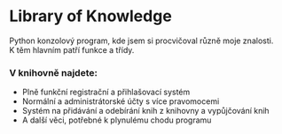 # Library of Knowledge
Python konzolový program, kde jsem si procvičoval různě moje znalosti. <br>
K těm hlavním patří funkce a třídy.
### V knihovně najdete:
* Plně funkční registrační a přihlašovací systém
* Normální a administrátorské účty s více pravomocemi
* Systém na přidávání a odebírání knih z knihovny a vypůjčování knih
* A další věci, potřebné k plynulému chodu programu